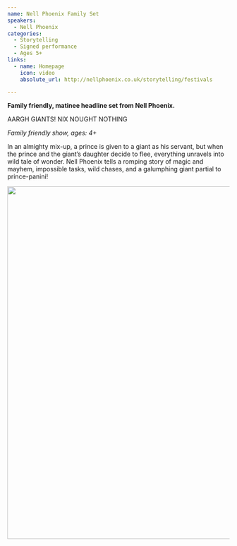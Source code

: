 ```yaml
---
name: Nell Phoenix Family Set
speakers:
  - Nell Phoenix
categories:
  - Storytelling
  - Signed performance
  - Ages 5+
links:
  - name: Homepage
    icon: video
    absolute_url: http://nellphoenix.co.uk/storytelling/festivals

---
```


__Family friendly, matinee headline set from Nell Phoenix.__

AARGH GIANTS! NIX NOUGHT NOTHING

*Family friendly show, ages: 4+*

In an almighty mix-up, a prince is given to a giant as his servant, but when the prince and the giant’s daughter decide to flee, everything unravels into wild tale of wonder. Nell Phoenix tells a romping story of magic and mayhem, impossible tasks, wild chases, and a galumphing giant partial to prince-panini!

<div class="sw-center-div">
  <img src="../../assets/images/Nell_IMG_3388.jpeg" width=800 />
</div>
